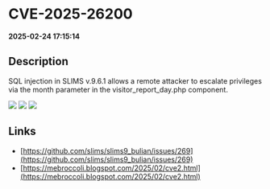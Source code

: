 # CVE-2025-26200

**2025-02-24 17:15:14**

## Description
SQL injection in SLIMS v.9.6.1 allows a remote attacker to escalate privileges via the month parameter in the visitor_report_day.php component.

![](https://img.shields.io/static/v1?label=Score&message=7.2&color=red)
![](https://img.shields.io/static/v1?label=Severity&message=HIGH&color=red)
![](https://img.shields.io/static/v1?label=CWE&message=SQL&color=green)

## Links
- [https://github.com/slims/slims9_bulian/issues/269](https://github.com/slims/slims9_bulian/issues/269)
- [https://mebroccoli.blogspot.com/2025/02/cve2.html](https://mebroccoli.blogspot.com/2025/02/cve2.html)
